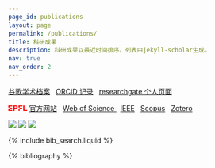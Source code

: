 ```yaml
---
page_id: publications
layout: page
permalink: /publications/
title: 科研成果
description: 科研成果以最近时间排序。列表由jekyll-scholar生成。
nav: true
nav_order: 2
---
```


<i class="ai ai-google-scholar-square"></i> [谷歌学术档案](https://scholar.google.com/citations?user=D2n8tswAAAAJ) &nbsp; <i class="ai ai-orcid"></i> [ORCiD 记录](https://orcid.org/0000-0002-0650-1274) &nbsp; <i class="ai ai-researchgate-square"></i> [researchgate 个人页面](https://www.researchgate.net/profile/Jiaye_Wu)

<img src="/assets/img/university_logos/EPFL.png" style="height: 0.8em; "> [官方网站](https://people.epfl.ch/jiaye.wu?lang=en) &nbsp; <i class="ai ai-publons-square"></i> [Web of Science ](https://www.webofscience.com/wos/author/record/O-4210-2018) &nbsp; <i class="ai ai-ieee-square"></i> [IEEE](https://ieeexplore.ieee.org/author/37087502244) &nbsp; <i class="ai ai-scopus-square"></i> [Scopus](https://www.scopus.com/authid/detail.uri?authorId=57196026613) &nbsp; <i class="ai ai-zotero-square"></i> [Zotero](https://www.zotero.org/jiayewu)

<a href='https://scholar.google.com/citations?user=D2n8tswAAAAAJ'><img src="https://img.shields.io/endpoint?logo=Google%20Scholar&url=https%3A%2F%2Fcdn.jsdelivr.net%2Fgh%2Fjiaye-wu%2FGH-ScholarBot@google-scholar-stats%2Fgs_data_total_citation.json&labelColor=f6f6f6&color=9cf&style=flat&label=总引用数"></a> <a href='https://scholar.google.com/citations?user=D2n8tswAAAAAJ'><img src="https://img.shields.io/endpoint?logo=Google%20Scholar&url=https%3A%2F%2Fcdn.jsdelivr.net%2Fgh%2Fjiaye-wu%2FGH-ScholarBot@google-scholar-stats%2Fgs_data_h_index.json&labelColor=f6f6f6&color=9cf&style=flat&label=h指数"></a> <a href='https://scholar.google.com/citations?user=D2n8tswAAAAAJ'><img src="https://img.shields.io/endpoint?logo=Google%20Scholar&url=https%3A%2F%2Fcdn.jsdelivr.net%2Fgh%2Fjiaye-wu%2FGH-ScholarBot@google-scholar-stats%2Fgs_data_i10_index.json&labelColor=f6f6f6&color=9cf&style=flat&label=i10指数"></a>

<!-- _pages/publications.md -->

<!-- Bibsearch Feature -->

{% include bib_search.liquid %}

<div class="publications">

{% bibliography %}

</div>
